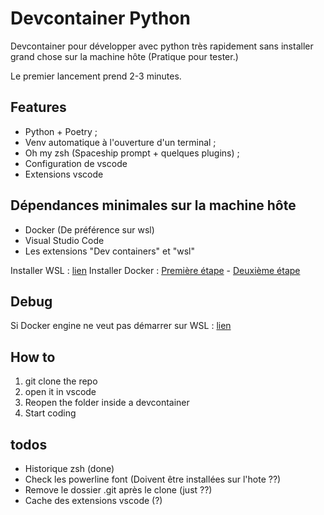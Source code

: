 # Devcontainer Python

Devcontainer pour développer avec python très rapidement sans installer grand chose sur la machine hôte (Pratique pour tester.)

Le premier lancement prend 2-3 minutes.

## Features
* Python + Poetry ;
* Venv automatique à l'ouverture d'un terminal ;
* Oh my zsh (Spaceship prompt + quelques plugins) ;
* Configuration de vscode
* Extensions vscode

## Dépendances minimales sur la machine hôte
* Docker (De préférence sur wsl)
* Visual Studio Code
* Les extensions "Dev containers" et "wsl"

Installer WSL : [lien](https://learn.microsoft.com/fr-fr/windows/wsl/install)
Installer Docker : [Première étape](https://docs.docker.com/engine/install/ubuntu/) - [Deuxième étape](https://docs.docker.com/engine/install/linux-postinstall/)

## Debug
Si Docker engine ne veut pas démarrer sur WSL : [lien](https://github.com/docker/for-linux/issues/1406#issuecomment-1183487816)

## How to
1. git clone the repo
2. open it in vscode
4. Reopen the folder inside a devcontainer
5. Start coding

## todos
* Historique zsh (done)
* Check les powerline font (Doivent être installées sur l'hote ??)
* Remove le dossier .git après le clone (just ??)
* Cache des extensions vscode (?)
